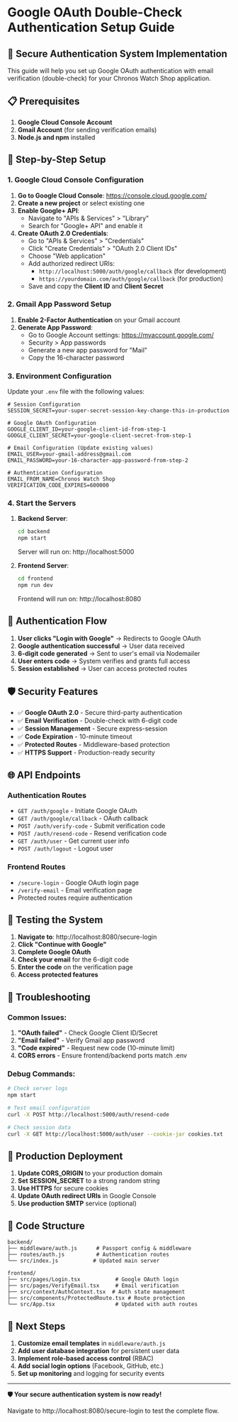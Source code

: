 # Google OAuth Double-Check Authentication Setup Guide

## 🔐 Secure Authentication System Implementation

This guide will help you set up Google OAuth authentication with email verification (double-check) for your Chronos Watch Shop application.

## 📋 Prerequisites

1. **Google Cloud Console Account**
2. **Gmail Account** (for sending verification emails)
3. **Node.js and npm** installed

## 🚀 Step-by-Step Setup

### 1. Google Cloud Console Configuration

1. **Go to Google Cloud Console**: https://console.cloud.google.com/
2. **Create a new project** or select existing one
3. **Enable Google+ API**:
   - Navigate to "APIs & Services" > "Library"
   - Search for "Google+ API" and enable it
4. **Create OAuth 2.0 Credentials**:
   - Go to "APIs & Services" > "Credentials"
   - Click "Create Credentials" > "OAuth 2.0 Client IDs"
   - Choose "Web application"
   - Add authorized redirect URIs:
     - `http://localhost:5000/auth/google/callback` (for development)
     - `https://yourdomain.com/auth/google/callback` (for production)
   - Save and copy the **Client ID** and **Client Secret**

### 2. Gmail App Password Setup

1. **Enable 2-Factor Authentication** on your Gmail account
2. **Generate App Password**:
   - Go to Google Account settings: https://myaccount.google.com/
   - Security > App passwords
   - Generate a new app password for "Mail"
   - Copy the 16-character password

### 3. Environment Configuration

Update your `.env` file with the following values:

```env
# Session Configuration
SESSION_SECRET=your-super-secret-session-key-change-this-in-production

# Google OAuth Configuration
GOOGLE_CLIENT_ID=your-google-client-id-from-step-1
GOOGLE_CLIENT_SECRET=your-google-client-secret-from-step-1

# Email Configuration (Update existing values)
EMAIL_USER=your-gmail-address@gmail.com
EMAIL_PASSWORD=your-16-character-app-password-from-step-2

# Authentication Configuration
EMAIL_FROM_NAME=Chronos Watch Shop
VERIFICATION_CODE_EXPIRES=600000
```

### 4. Start the Servers

1. **Backend Server**:
   ```bash
   cd backend
   npm start
   ```
   Server will run on: http://localhost:5000

2. **Frontend Server**:
   ```bash
   cd frontend
   npm run dev
   ```
   Frontend will run on: http://localhost:8080

## 🔄 Authentication Flow

1. **User clicks "Login with Google"** → Redirects to Google OAuth
2. **Google authentication successful** → User data received
3. **6-digit code generated** → Sent to user's email via Nodemailer
4. **User enters code** → System verifies and grants full access
5. **Session established** → User can access protected routes

## 🛡️ Security Features

- ✅ **Google OAuth 2.0** - Secure third-party authentication
- ✅ **Email Verification** - Double-check with 6-digit code
- ✅ **Session Management** - Secure express-session
- ✅ **Code Expiration** - 10-minute timeout
- ✅ **Protected Routes** - Middleware-based protection
- ✅ **HTTPS Support** - Production-ready security

## 🌐 API Endpoints

### Authentication Routes
- `GET /auth/google` - Initiate Google OAuth
- `GET /auth/google/callback` - OAuth callback
- `POST /auth/verify-code` - Submit verification code
- `POST /auth/resend-code` - Resend verification code
- `GET /auth/user` - Get current user info
- `POST /auth/logout` - Logout user

### Frontend Routes
- `/secure-login` - Google OAuth login page
- `/verify-email` - Email verification page
- Protected routes require authentication

## 🧪 Testing the System

1. **Navigate to**: http://localhost:8080/secure-login
2. **Click "Continue with Google"**
3. **Complete Google OAuth**
4. **Check your email** for the 6-digit code
5. **Enter the code** on the verification page
6. **Access protected features**

## 🚨 Troubleshooting

### Common Issues:

1. **"OAuth failed"** - Check Google Client ID/Secret
2. **"Email failed"** - Verify Gmail app password
3. **"Code expired"** - Request new code (10-minute limit)
4. **CORS errors** - Ensure frontend/backend ports match .env

### Debug Commands:
```bash
# Check server logs
npm start

# Test email configuration
curl -X POST http://localhost:5000/auth/resend-code

# Check session data
curl -X GET http://localhost:5000/auth/user --cookie-jar cookies.txt
```

## 🔧 Production Deployment

1. **Update CORS_ORIGIN** to your production domain
2. **Set SESSION_SECRET** to a strong random string
3. **Use HTTPS** for secure cookies
4. **Update OAuth redirect URIs** in Google Console
5. **Use production SMTP** service (optional)

## 📝 Code Structure

```
backend/
├── middleware/auth.js      # Passport config & middleware
├── routes/auth.js          # Authentication routes
└── src/index.js           # Updated main server

frontend/
├── src/pages/Login.tsx           # Google OAuth login
├── src/pages/VerifyEmail.tsx     # Email verification
├── src/context/AuthContext.tsx  # Auth state management
├── src/components/ProtectedRoute.tsx # Route protection
└── src/App.tsx                   # Updated with auth routes
```

## 🎯 Next Steps

1. **Customize email templates** in `middleware/auth.js`
2. **Add user database integration** for persistent user data
3. **Implement role-based access control** (RBAC)
4. **Add social login options** (Facebook, GitHub, etc.)
5. **Set up monitoring** and logging for security events

---

**🛡️ Your secure authentication system is now ready!**

Navigate to http://localhost:8080/secure-login to test the complete flow.